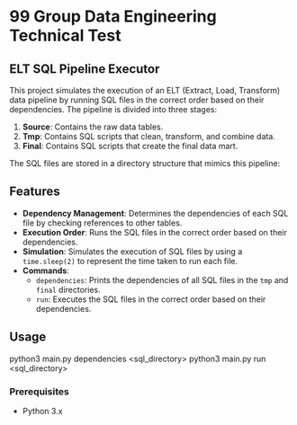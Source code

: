 # 99 Group Data Engineering Technical Test

## ELT SQL Pipeline Executor

This project simulates the execution of an ELT (Extract, Load, Transform) data pipeline by running SQL files in the correct order based on their dependencies. The pipeline is divided into three stages:

1. **Source**: Contains the raw data tables.
2. **Tmp**: Contains SQL scripts that clean, transform, and combine data.
3. **Final**: Contains SQL scripts that create the final data mart.

The SQL files are stored in a directory structure that mimics this pipeline:

## Features

- **Dependency Management**: Determines the dependencies of each SQL file by checking references to other tables.
- **Execution Order**: Runs the SQL files in the correct order based on their dependencies.
- **Simulation**: Simulates the execution of SQL files by using a `time.sleep(2)` to represent the time taken to run each file.
- **Commands**:
  - `dependencies`: Prints the dependencies of all SQL files in the `tmp` and `final` directories.
  - `run`: Executes the SQL files in the correct order based on their dependencies.

## Usage

python3 main.py dependencies <sql_directory>
python3 main.py run <sql_directory>

### Prerequisites

- Python 3.x

